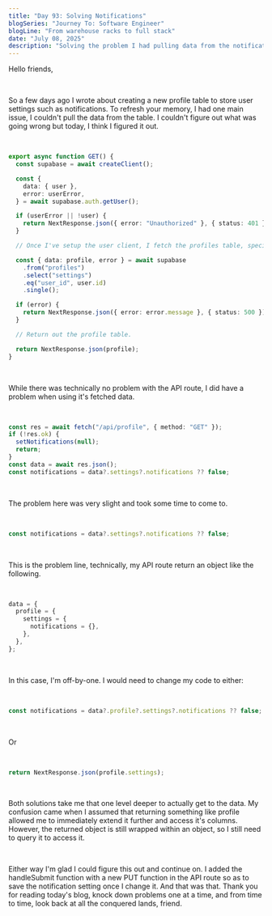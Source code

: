 ```yaml
---
title: "Day 93: Solving Notifications"
blogSeries: "Journey To: Software Engineer"
blogLine: "From warehouse racks to full stack"
date: "July 08, 2025"
description: "Solving the problem I had pulling data from the notifications table."
---
```


Hello friends,

<br>

So a few days ago I wrote about creating a new profile table to store user settings such as notifications. To refresh your memory, I had one main issue, I couldn't pull the data from the table. I couldn't figure out what was going wrong but today, I think I figured it out.

<br>

```ts
export async function GET() {
  const supabase = await createClient();

  const {
    data: { user },
    error: userError,
  } = await supabase.auth.getUser();

  if (userError || !user) {
    return NextResponse.json({ error: "Unauthorized" }, { status: 401 });
  }

  // Once I've setup the user client, I fetch the profiles table, specifically the settings column.

  const { data: profile, error } = await supabase
    .from("profiles")
    .select("settings")
    .eq("user_id", user.id)
    .single();

  if (error) {
    return NextResponse.json({ error: error.message }, { status: 500 });
  }

  // Return out the profile table.

  return NextResponse.json(profile);
}
```

<br>

While there was technically no problem with the API route, I did have a problem when using it's fetched data.

<br>

```ts
const res = await fetch("/api/profile", { method: "GET" });
if (!res.ok) {
  setNotifications(null);
  return;
}
const data = await res.json();
const notifications = data?.settings?.notifications ?? false;
```

<br>

The problem here was very slight and took some time to come to.

<br>

```ts
const notifications = data?.settings?.notifications ?? false;
```

<br>

This is the problem line, technically, my API route return an object like the following.

<br>

```ts
data = {
  profile = {
    settings = {
      notifications = {},
    },
  },
};
```

<br>

In this case, I'm off-by-one. I would need to change my code to either:

<br>

```ts
const notifications = data?.profile?.settings?.notifications ?? false;
```

<br>

Or

<br>

```ts
return NextResponse.json(profile.settings);
```

<br>

Both solutions take me that one level deeper to actually get to the data. My confusion came when I assumed that returning something like profile allowed me to immediately extend it further and access it's columns. However, the returned object is still wrapped within an object, so I still need to query it to access it.

<br>

Either way I'm glad I could figure this out and continue on. I added the handleSubmit function with a new PUT function in the API route so as to save the notification setting once I change it. And that was that. Thank you for reading today's blog, knock down problems one at a time, and from time to time, look back at all the conquered lands, friend.